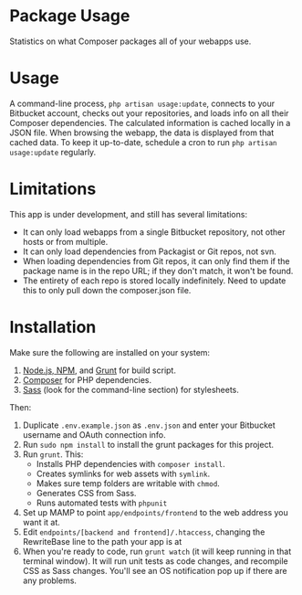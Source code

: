 Package Usage
=============

Statistics on what Composer packages all of your webapps use.

Usage
=====

A command-line process, `php artisan usage:update`, connects to your Bitbucket account, checks out your repositories, and loads info on all their Composer dependencies. The calculated information is cached locally in a JSON file. When browsing the webapp, the data is displayed from that cached data. To keep it up-to-date, schedule a cron to run `php artisan usage:update` regularly.

Limitations
===========

This app is under development, and still has several limitations:

- It can only load webapps from a single Bitbucket repository, not other hosts or from multiple.
- It can only load dependencies from Packagist or Git repos, not svn.
- When loading dependencies from Git repos, it can only find them if the package name is in the repo URL; if they don't match, it won't be found.
- The entirety of each repo is stored locally indefinitely. Need to update this to only pull down the composer.json file.

Installation
============

Make sure the following are installed on your system:

1. [Node.js, NPM](http://nodejs.org/), and [Grunt](http://gruntjs.com/installing-grunt) for build script.
2. [Composer](https://getcomposer.org/doc/00-intro.md) for PHP dependencies.
3. [Sass](http://sass-lang.com/install) (look for the command-line section) for stylesheets.

Then:

1. Duplicate `.env.example.json` as `.env.json` and enter your Bitbucket username and OAuth connection info.
2. Run `sudo npm install` to install the grunt packages for this project.
3. Run `grunt`. This:
    - Installs PHP dependencies with `composer install`.
    - Creates symlinks for web assets with `symlink`.
    - Makes sure temp folders are writable with `chmod`.
    - Generates CSS from Sass.
    - Runs automated tests with `phpunit`
4. Set up MAMP to point `app/endpoints/frontend` to the web address you want it at.
5. Edit `endpoints/[backend and frontend]/.htaccess`, changing the RewriteBase line to the path your app is at
6. When you're ready to code, run `grunt watch` (it will keep running in that terminal window). It will run unit tests as code changes, and recompile CSS as Sass changes. You'll see an OS  notification pop up if there are any problems.
